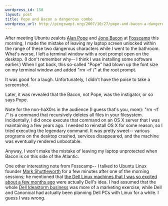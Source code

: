 ```yaml
--- 
wordpress_id: 150
layout: post
title: Pope and Bacon a dangerous combo
wordpress_url: http://pingswept.org/2007/10/27/pope-and-bacon-a-dangerous-combo/
---
```

After meeting Ubuntu zealots <a href="http://popey.com">Alan Pope</a> and <a href="http://jonobacon.org">Jono Bacon</a> at <a href="http://fosscamp.org">Fosscamp</a> this morning, I made the mistake of leaving my laptop screen unlocked within the range of these two dangerous characters while I went to the bathroom. What's worse, I left a terminal window with a root prompt open on the desktop. (I don't remember why-- I think I was installing some software earlier.) When I got back, this so-called "Pope" had blown up the font size on my terminal window and added "rm -rf /" at the root prompt.

It was good for a laugh. Unfortunately, I didn't have the poise to take a screenshot.

Later, it was revealed that the Bacon, not Pope, was the instigator, or so says Pope.

Note for the non-haX0rs in the audience (I guess that's you, mom): "rm -rf /" is a command that recursively deletes all files in your filesystem. Incidentally, I did once execute that command on an OS X server that I was maintaining a few years ago. I needed to reinstall OS X for some reason, so I tried executing the legendary command. It was pretty sweet-- various programs on the desktop crashed, services disappeared, and the machine was eventually rendered unbootable.

Anyway, I won't make the mistake of leaving my laptop unprotected when Bacon is on this side of the Atlantic.

One other interesting note from Fosscamp-- I talked to Ubuntu Linux founder <a href="http://www.markshuttleworth.com/">Mark Shuttleworth</a> for a few minutes after one of the morning sessions; he mentioned that <a href="http://pingswept.org/2007/06/03/finally-booting-pre-installed-linux-on-an-oem-pc/">the Dell Linux machines that I was so excited about a few months ago</a> were actually Dell's idea. I had assumed that the whole <a href="http://www.dellideastorm.com/article/show/61771">Dell Ideastorm business</a> was more of a marketing exercise, while Dell and Canonical had actually been planning Dell PCs with Linux for a while. I guess I was wrong.

